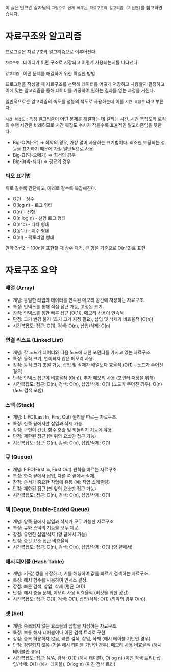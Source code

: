 이 글은 인프런 감자님의 `그림으로 쉽게 배우는 자료구조와 알고리즘 (기본편)`를 참고하였습니다.

# 자료구조와 알고리즘
프로그램은 자료구조와 알고리즘으로 이루어진다.

`자료구조` : 데이터가 어떤 구조로 저장되고 어떻게 사용되는지를 나타낸다.

`알고리즘` : 어떤 문제를 해결하기 위한 확실한 방법

프로그램을 작성할 때 자료구조를 선택해 데이터를 어떻게 저장하고 사용할지 결정하고 이에 맞는 알고리즘을 통해 데이터를 가공하여 원하는 결과를 얻는 과정을 거친다.

일반적으로는 알고리즘의 속도를 성능의 척도로 사용하는데 이를 `시간 복잡도` 라고 부른다.

`시간 복잡도` : 특정 알고리즘이 어떤 문제를 해결하는 데 걸리는 시간, 시간 복잡도와 로직의 수행 시간은 비례하므로 시간 복잡도 수치가 작을수록 효율적인 알고리즘임을 뜻한다.
- Big-O(빅-오) ⇒ 최악의 경우, 가장 많이 사용하는 표기법이다. 최소한 보장되는 성능을 표기하기 때문에 가장 일반적으로 사용
- Big-Ω(빅-오메가) ⇒ 최선의 경우
- Big-θ(빅-세타) ⇒ 평균의 경우

### 빅오 표기법
위로 갈수록 간단하고, 아래로 갈수록 복잡해진다.
- O(1) - 상수
- O(log n) - 로그 형태
- O(n) - 선형
- O(n log n) - 선형 로그 형태
- O(n^c) - 다차 형태
- O(c^n) - 지수 형태
- O(n!) - 팩토리얼 형태

만약 3n^2 + 100n을 표현할 때 상수 제거, 큰 항을 기준으로 O(n^2)로 표현

# 자료구조 요약
### 배열 (Array)
- 개념: 동일한 타입의 데이터를 연속된 메모리 공간에 저장하는 자료구조.
- 특징: 인덱스를 통해 직접 접근 가능, 고정된 크기.
- 장점: 인덱스를 통한 빠른 접근 (O(1)), 메모리 사용이 연속적
- 단점: 크기 변경 불가 (초기 크기 지정 필요), 삽입 및 삭제가 비효율적 (O(n))
- 시간복잡도: 접근: O(1), 검색: O(n), 삽입/삭제: O(n)

### 연결 리스트 (Linked List)
- 개념: 각 노드가 데이터와 다음 노드에 대한 포인터를 가지고 있는 자료구조.
- 특징: 동적 크기, 연속되지 않은 메모리 사용.
- 장점: 동적 크기 조절 가능, 삽입 및 삭제가 배열보다 효율적 (O(1) - 노드가 주어진 경우)
- 단점: 인덱스 접근이 비효율적 (O(n)), 추가 메모리 사용 (포인터 저장을 위해)
- 시간복잡도: 접근: O(n), 검색: O(n), 삽입/삭제: O(1) (노드가 주어진 경우), O(n) (노드 검색 포함)

### 스택 (Stack)
- 개념: LIFO(Last In, First Out) 원칙을 따르는 자료구조.
- 특징: 한쪽 끝에서만 삽입과 삭제 가능.
- 장점: 구현이 간단, 함수 호출 및 되돌리기 기능에 유용
- 단점: 제한된 접근 (맨 위의 요소만 접근 가능)
- 시간복잡도: 접근: O(n), 검색: O(n), 삽입/삭제: O(1)

### 큐 (Queue)
- 개념: FIFO(First In, First Out) 원칙을 따르는 자료구조.
- 특징: 한쪽 끝에서 삽입, 다른 쪽 끝에서 삭제.
- 장점: 순서가 중요한 작업에 유용 (예: 작업 스케줄링)
- 단점: 제한된 접근 (맨 앞의 요소만 접근 가능)
- 시간복잡도: 접근: O(n), 검색: O(n), 삽입/삭제: O(1)

### 덱 (Deque, Double-Ended Queue)
- 개념: 양쪽 끝에서 삽입과 삭제가 모두 가능한 자료구조.
- 특징: 큐와 스택의 기능을 모두 제공.
- 장점: 유연한 삽입/삭제 (양 끝에서 가능)
- 단점: 중간 요소 접근 비효율적
- 시간복잡도: 접근: O(n), 검색: O(n), 삽입/삭제: O(1) (양 끝에서)

### 해시 테이블 (Hash Table)
- 개념: 키-값 쌍을 저장하고, 키를 해싱하여 값을 빠르게 검색하는 자료구조.
- 특징: 해시 함수를 사용하여 인덱스 결정.
- 장점: 빠른 검색, 삽입, 삭제 (평균 O(1))
- 단점: 해시 충돌 문제, 메모리 사용 비효율적 (버킷을 위한 공간)
- 시간복잡도: 접근: O(1), 검색: O(1), 삽입/삭제: O(1) (최악의 경우 O(n))

### 셋 (Set)
- 개념: 중복되지 않는 요소들의 집합을 저장하는 자료구조.
- 특징: 보통 해시 테이블이나 이진 검색 트리로 구현.
- 장점: 중복 허용하지 않음, 빠른 검색, 삽입, 삭제 (해시 테이블 기반인 경우)
- 단점: 정렬되지 않음 (기본 해시 테이블 기반인 경우), 메모리 사용 비효율적 (해시 테이블인 경우)
- 시간복잡도: 접근: N/A, 검색: O(1) (해시 테이블), O(log n) (이진 검색 트리), 삽입/삭제: O(1) (해시 테이블), O(log n) (이진 검색 트리)
